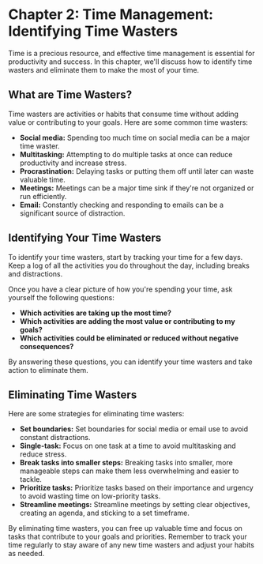 Chapter 2: Time Management: Identifying Time Wasters
====================================================

Time is a precious resource, and effective time management is essential for productivity and success. In this chapter, we'll discuss how to identify time wasters and eliminate them to make the most of your time.

What are Time Wasters?
----------------------

Time wasters are activities or habits that consume time without adding value or contributing to your goals. Here are some common time wasters:

* **Social media:** Spending too much time on social media can be a major time waster.
* **Multitasking:** Attempting to do multiple tasks at once can reduce productivity and increase stress.
* **Procrastination:** Delaying tasks or putting them off until later can waste valuable time.
* **Meetings:** Meetings can be a major time sink if they're not organized or run efficiently.
* **Email:** Constantly checking and responding to emails can be a significant source of distraction.

Identifying Your Time Wasters
-----------------------------

To identify your time wasters, start by tracking your time for a few days. Keep a log of all the activities you do throughout the day, including breaks and distractions.

Once you have a clear picture of how you're spending your time, ask yourself the following questions:

* **Which activities are taking up the most time?**
* **Which activities are adding the most value or contributing to my goals?**
* **Which activities could be eliminated or reduced without negative consequences?**

By answering these questions, you can identify your time wasters and take action to eliminate them.

Eliminating Time Wasters
------------------------

Here are some strategies for eliminating time wasters:

* **Set boundaries:** Set boundaries for social media or email use to avoid constant distractions.
* **Single-task:** Focus on one task at a time to avoid multitasking and reduce stress.
* **Break tasks into smaller steps:** Breaking tasks into smaller, more manageable steps can make them less overwhelming and easier to tackle.
* **Prioritize tasks:** Prioritize tasks based on their importance and urgency to avoid wasting time on low-priority tasks.
* **Streamline meetings:** Streamline meetings by setting clear objectives, creating an agenda, and sticking to a set timeframe.

By eliminating time wasters, you can free up valuable time and focus on tasks that contribute to your goals and priorities. Remember to track your time regularly to stay aware of any new time wasters and adjust your habits as needed.
